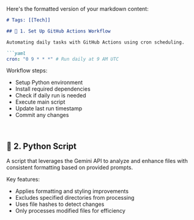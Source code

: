 Here's the formatted version of your markdown content:

```markdown
# Tags: [[Tech]]

## 🚀 1. Set Up GitHub Actions Workflow

Automating daily tasks with GitHub Actions using cron scheduling.

```yaml
cron: "0 9 * * *" # Run daily at 9 AM UTC
```

Workflow steps:
- Setup Python environment
- Install required dependencies
- Check if daily run is needed
- Execute main script
- Update last run timestamp
- Commit any changes

<br>

## 🐍 2. Python Script

A script that leverages the Gemini API to analyze and enhance files with consistent formatting based on provided prompts.

Key features:
- Applies formatting and styling improvements
- Excludes specified directories from processing
- Uses file hashes to detect changes
- Only processes modified files for efficiency
```